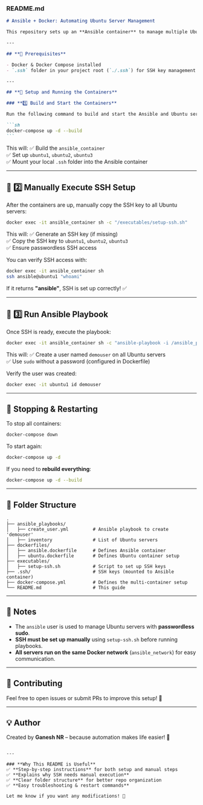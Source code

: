 ### **README.md**

````md
# Ansible + Docker: Automating Ubuntu Server Management

This repository sets up an **Ansible container** to manage multiple Ubuntu servers using **Docker Compose**. It automates SSH setup, user creation, and server management through Ansible.

---

## **📌 Prerequisites**

- Docker & Docker Compose installed
- `.ssh` folder in your project root (`./.ssh`) for SSH key management

---

## **🚀 Setup and Running the Containers**

### **1️⃣ Build and Start the Containers**

Run the following command to build and start the Ansible and Ubuntu servers:

```sh
docker-compose up -d --build
```
````

This will:
✅ Build the `ansible_container`  
✅ Set up `ubuntu1`, `ubuntu2`, `ubuntu3`  
✅ Mount your local `.ssh` folder into the Ansible container

---

## **🔑 2️⃣ Manually Execute SSH Setup**

After the containers are up, manually copy the SSH key to all Ubuntu servers:

```sh
docker exec -it ansible_container sh -c "/executables/setup-ssh.sh"
```

This will:
✅ Generate an SSH key (if missing)  
✅ Copy the SSH key to `ubuntu1`, `ubuntu2`, `ubuntu3`  
✅ Ensure passwordless SSH access

You can verify SSH access with:

```sh
docker exec -it ansible_container sh
ssh ansible@ubuntu1 "whoami"
```

If it returns **"ansible"**, SSH is set up correctly! ✅

---

## **📜 3️⃣ Run Ansible Playbook**

Once SSH is ready, execute the playbook:

```sh
docker exec -it ansible_container sh -c "ansible-playbook -i /ansible_playbooks/inventory /ansible_playbooks/create_user.yml"
```

This will:
✅ Create a user named `demouser` on all Ubuntu servers  
✅ Use `sudo` without a password (configured in Dockerfile)

Verify the user was created:

```sh
docker exec -it ubuntu1 id demouser
```

---

## **🔄 Stopping & Restarting**

To stop all containers:

```sh
docker-compose down
```

To start again:

```sh
docker-compose up -d
```

If you need to **rebuild everything**:

```sh
docker-compose up -d --build
```

---

## **📂 Folder Structure**

```
.
├── ansible_playbooks/
│   ├── create_user.yml         # Ansible playbook to create 'demouser'
│   ├── inventory               # List of Ubuntu servers
├── dockerfiles/
│   ├── ansible.dockerfile      # Defines Ansible container
│   ├── ubuntu.dockerfile       # Defines Ubuntu container setup
├── executables/
│   ├── setup-ssh.sh            # Script to set up SSH keys
├── .ssh/                       # SSH keys (mounted to Ansible container)
├── docker-compose.yml          # Defines the multi-container setup
└── README.md                   # This guide
```

---

## **📌 Notes**

- The `ansible` user is used to manage Ubuntu servers with **passwordless sudo**.
- **SSH must be set up manually** using `setup-ssh.sh` before running playbooks.
- **All servers run on the same Docker network** (`ansible_network`) for easy communication.

---

## **📢 Contributing**

Feel free to open issues or submit PRs to improve this setup! 🎯

---

## **💡 Author**

Created by **Ganesh NR** – because automation makes life easier! 🚀

```

---

### **Why This README is Useful**
✅ **Step-by-step instructions** for both setup and manual steps
✅ **Explains why SSH needs manual execution**
✅ **Clear folder structure** for better repo organization
✅ **Easy troubleshooting & restart commands**

Let me know if you want any modifications! 🚀
```
